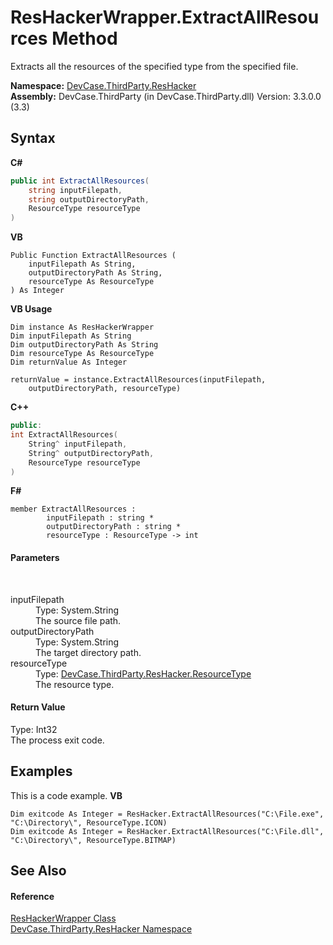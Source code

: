 # ResHackerWrapper.ExtractAllResources Method 
 

Extracts all the resources of the specified type from the specified file.

**Namespace:**&nbsp;<a href="N_DevCase_ThirdParty_ResHacker">DevCase.ThirdParty.ResHacker</a><br />**Assembly:**&nbsp;DevCase.ThirdParty (in DevCase.ThirdParty.dll) Version: 3.3.0.0 (3.3)

## Syntax

**C#**<br />
``` C#
public int ExtractAllResources(
	string inputFilepath,
	string outputDirectoryPath,
	ResourceType resourceType
)
```

**VB**<br />
``` VB
Public Function ExtractAllResources ( 
	inputFilepath As String,
	outputDirectoryPath As String,
	resourceType As ResourceType
) As Integer
```

**VB Usage**<br />
``` VB Usage
Dim instance As ResHackerWrapper
Dim inputFilepath As String
Dim outputDirectoryPath As String
Dim resourceType As ResourceType
Dim returnValue As Integer

returnValue = instance.ExtractAllResources(inputFilepath, 
	outputDirectoryPath, resourceType)
```

**C++**<br />
``` C++
public:
int ExtractAllResources(
	String^ inputFilepath, 
	String^ outputDirectoryPath, 
	ResourceType resourceType
)
```

**F#**<br />
``` F#
member ExtractAllResources : 
        inputFilepath : string * 
        outputDirectoryPath : string * 
        resourceType : ResourceType -> int 

```


#### Parameters
&nbsp;<dl><dt>inputFilepath</dt><dd>Type: System.String<br />The source file path.</dd><dt>outputDirectoryPath</dt><dd>Type: System.String<br />The target directory path.</dd><dt>resourceType</dt><dd>Type: <a href="T_DevCase_ThirdParty_ResHacker_ResourceType">DevCase.ThirdParty.ResHacker.ResourceType</a><br />The resource type.</dd></dl>

#### Return Value
Type: Int32<br />The process exit code.

## Examples
This is a code example. 
**VB**<br />
``` VB
Dim exitcode As Integer = ResHacker.ExtractAllResources("C:\File.exe", "C:\Directory\", ResourceType.ICON)
Dim exitcode As Integer = ResHacker.ExtractAllResources("C:\File.dll", "C:\Directory\", ResourceType.BITMAP)
```


## See Also


#### Reference
<a href="T_DevCase_ThirdParty_ResHacker_ResHackerWrapper">ResHackerWrapper Class</a><br /><a href="N_DevCase_ThirdParty_ResHacker">DevCase.ThirdParty.ResHacker Namespace</a><br />